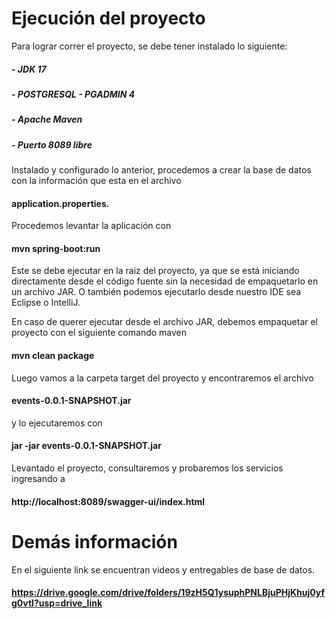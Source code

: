 # Ejecución del proyecto
Para lograr correr el proyecto, se debe tener instalado lo siguiente:
##### - JDK 17
##### - POSTGRESQL - PGADMIN 4
##### - Apache Maven
##### - Puerto 8089 libre

Instalado y configurado lo anterior, procedemos a crear la base de datos con la información que esta en el archivo  
#### application.properties.

Procedemos levantar la aplicación con 
#### mvn spring-boot:run
Este se debe ejecutar en la raiz del proyecto, ya que se está iniciando directamente desde el código fuente sin la necesidad de empaquetarlo en un archivo JAR. O también podemos ejecutarlo desde nuestro IDE sea Eclipse o IntelliJ.

En caso de querer ejecutar desde el archivo JAR, debemos empaquetar el proyecto con el siguiente comando maven
#### mvn clean package
Luego vamos a la carpeta target del proyecto y encontraremos el archivo
#### events-0.0.1-SNAPSHOT.jar
y lo ejecutaremos con 
#### jar -jar events-0.0.1-SNAPSHOT.jar

Levantado el proyecto, consultaremos y probaremos los servicios ingresando a 
#### http://localhost:8089/swagger-ui/index.html


# Demás información

En el siguiente link se encuentran videos y entregables de base de datos.
#### https://drive.google.com/drive/folders/19zH5Q1ysuphPNLBjuPHjKhuj0yfg0vtl?usp=drive_link
